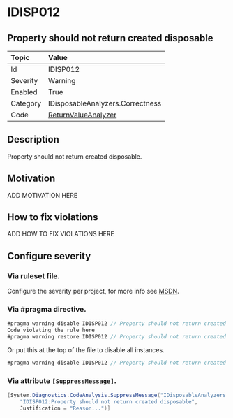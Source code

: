 # IDISP012
## Property should not return created disposable

| Topic    | Value
| :--      | :--
| Id       | IDISP012
| Severity | Warning
| Enabled  | True
| Category | IDisposableAnalyzers.Correctness
| Code     | [ReturnValueAnalyzer](https://github.com/DotNetAnalyzers/IDisposableAnalyzers/blob/master/IDisposableAnalyzers/Analyzers/ReturnValueAnalyzer.cs)

## Description

Property should not return created disposable.

## Motivation

ADD MOTIVATION HERE

## How to fix violations

ADD HOW TO FIX VIOLATIONS HERE

<!-- start generated config severity -->
## Configure severity

### Via ruleset file.

Configure the severity per project, for more info see [MSDN](https://msdn.microsoft.com/en-us/library/dd264949.aspx).

### Via #pragma directive.
```C#
#pragma warning disable IDISP012 // Property should not return created disposable
Code violating the rule here
#pragma warning restore IDISP012 // Property should not return created disposable
```

Or put this at the top of the file to disable all instances.
```C#
#pragma warning disable IDISP012 // Property should not return created disposable
```

### Via attribute `[SuppressMessage]`.

```C#
[System.Diagnostics.CodeAnalysis.SuppressMessage("IDisposableAnalyzers.Correctness", 
    "IDISP012:Property should not return created disposable", 
    Justification = "Reason...")]
```
<!-- end generated config severity -->